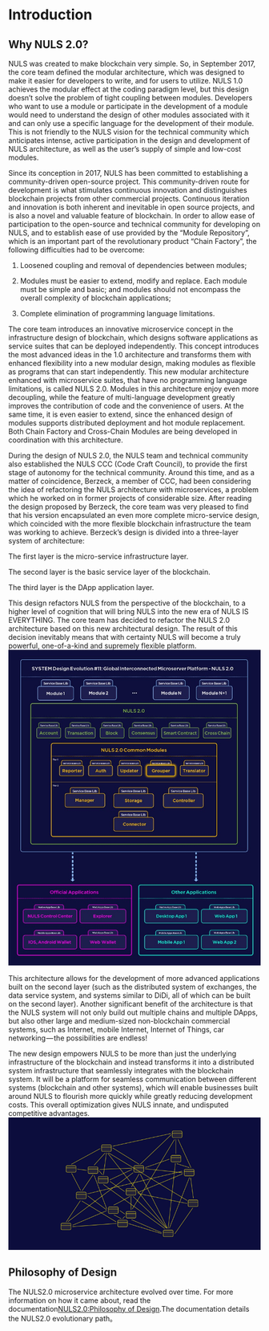 # Introduction

## Why NULS 2.0?

NULS was created to make blockchain very simple. So, in September 2017, the core team defined the modular architecture, which was designed to make it easier for developers to write, and for users to utilize. NULS 1.0 achieves the modular effect at the coding paradigm level, but this design doesn’t solve the problem of tight coupling between modules. Developers who want to use a module or participate in the development of a module would need to understand the design of other modules associated with it and can only use a specific language for the development of their module. This is not friendly to the NULS vision for the technical community which anticipates intense, active participation in the design and development of NULS architecture, as well as the user’s supply of simple and low-cost modules.

Since its conception in 2017, NULS has been committed to establishing a community-driven open-source project. This community-driven route for development is what stimulates continuous innovation and distinguishes blockchain projects from other commercial projects. Continuous iteration and innovation is both inherent and inevitable in open source projects, and is also a novel and valuable feature of blockchain. In order to allow ease of participation to the open-source and technical community for developing on NULS, and to establish ease of use provided by the “Module Repository”, which is an important part of the revolutionary product “Chain Factory”, the following difficulties had to be overcome:

1. Loosened coupling and removal of dependencies between modules;

2. Modules must be easier to extend, modify and replace. Each module must be simple and basic; and modules should not encompass the overall complexity of blockchain applications;

3. Complete elimination of programming language limitations.

The core team introduces an innovative microservice concept in the infrastructure design of blockchain, which designs software applications as service suites that can be deployed independently. This concept introduces the most advanced ideas in the 1.0 architecture and transforms them with enhanced flexibility into a new modular design, making modules as flexible as programs that can start independently. This new modular architecture enhanced with microservice suites, that have no programming language limitations, is called NULS 2.0. Modules in this architecture enjoy even more decoupling, while the feature of multi-language development greatly improves the contribution of code and the convenience of users. At the same time, it is even easier to extend, since the enhanced design of modules supports distributed deployment and hot module replacement. Both Chain Factory and Cross-Chain Modules are being developed in coordination with this architecture.

During the design of NULS 2.0, the NULS team and technical community also established the NULS CCC (Code Craft Council), to provide the first stage of autonomy for the technical community. Around this time, and as a matter of coincidence, Berzeck, a member of CCC, had been considering the idea of refactoring the NULS architecture with microservices, a problem which he worked on in former projects of considerable size. After reading the design proposed by Berzeck, the core team was very pleased to find that his version encapsulated an even more complete micro-service design, which coincided with the more flexible blockchain infrastructure the team was working to achieve. Berzeck’s design is divided into a three-layer system of architecture:

The first layer is the micro-service infrastructure layer.

The second layer is the basic service layer of the blockchain.

The third layer is the DApp application layer.

This design refactors NULS from the perspective of the blockchain, to a higher level of cognition that will bring NULS into the new era of NULS IS EVERYTHING. The core team has decided to refactor the NULS 2.0 architecture based on this new architectural design. The result of this decision inevitably means that with certainty NULS will become a truly powerful, one-of-a-kind and supremely flexible platform.
![](./introduction/introduction1.jpg)

This architecture allows for the development of more advanced applications built on the second layer (such as the distributed system of exchanges, the data service system, and systems similar to DiDi, all of which can be built on the second layer). Another significant benefit of the architecture is that the NULS system will not only build out multiple chains and multiple DApps, but also other large and medium-sized non-blockchain commercial systems, such as Internet, mobile Internet, Internet of Things, car networking — the possibilities are endless!

The new design empowers NULS to be more than just the underlying infrastructure of the blockchain and instead transforms it into a distributed system infrastructure that seamlessly integrates with the blockchain system. It will be a platform for seamless communication between different systems (blockchain and other systems), which will enable businesses built around NULS to flourish more quickly while greatly reducing development costs. This overall optimization gives NULS innate, and undisputed competitive advantages.
![](./introduction/introduction2.jpg)

## Philosophy of Design


The NULS2.0 microservice architecture evolved over time. For more information on how it came about, read the documentation[NULS2.0:Philosophy of Design](https://nuls.io/api/v1/download/files/papers/nuls2.0/NULS_2.0_Philosophy_of_Design_V0.1_(Eng)_Final.pdf).The documentation details the NULS2.0 evolutionary path。